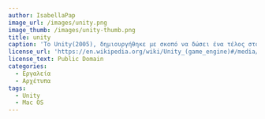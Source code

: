 ```yaml
---
author: IsabellaPap
image_url: /images/unity.png
image_thumb: /images/unity-thumb.png
title: unity
caption: 'Το Unity(2005), δημιουργήθηκε με σκοπό να δώσει ένα τέλος στο μονοπώλιο των εταιριών στο game development. Παρόλα αυτά, αναγνωρίστηκε ως το πρόγραμμα που αξιοποιεί τα γραφικά του Mac OS X καλύτερα από οποιοδήποτε άλλο λογισμικό. Το Unity μέσα σε 2 χρόνια επεκτάθηκε σε άλλα λειτουργικά και εξελίχθηκε ραγδαία. Σήμερα η γραφική διεπαφή του δεν χρησιμοποιείται μόνο για game development αλλά για ένα εύρος λειτουργιών (Σχεδίαση αυτοκινήτων, δημιουργία εικονικής πραγματικότητας, Animation).'
license_url: 'https://en.wikipedia.org/wiki/Unity_(game_engine)#/media/File:Unity_Technologies_logo.svg'
license_text: Public Domain
categories:
  - Εργαλεία
  - Αρχέτυπα
tags: 
  - Unity
  - Mac OS
---
```

